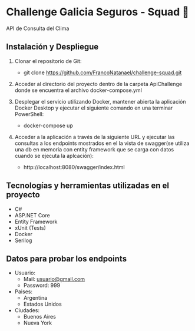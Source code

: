 # Challenge Galicia Seguros - Squad :rocket:

API de Consulta del Clima

## Instalación y Despliegue

1. Clonar el repositorio de Git:   
   - git clone https://github.com/FrancoNatanael/challenge-squad.git

2. Acceder al directorio del proyecto dentro de la carpeta ApiChallenge donde se encuentra el archivo docker-compose.yml

3. Desplegar el servicio utilizando Docker, mantener abierta la aplicación Docker Desktop y ejecutar el siguiente comando en una terminar PowerShell:
   - docker-compose up

4. Acceder a la aplicación a través de la siguiente URL y ejecutar las consultas a los endpoints mostrados en el la vista de swagger(se utiliza una db en memoria con entity framework que se carga con datos cuando se ejecuta la aplcación):
   - http://localhost:8080/swagger/index.html
  
## Tecnologías y herramientas utilizadas en el proyecto

- C#
- ASP.NET Core
- Entity Framework
- xUnit (Tests)
- Docker
- Serilog
   
## Datos para probar los endpoints 

- Usuario:
  - Mail: usuario@gmail.com
  - Password: 999
- Paises:
  - Argentina
  - Estados Unidos
- Ciudades:
  - Buenos Aires
  - Nueva York
